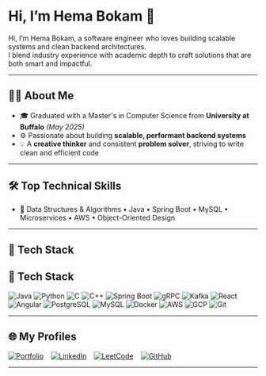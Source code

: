 # Hi, I’m Hema Bokam 👋

Hi, I’m Hema Bokam, a software engineer who loves building scalable systems and clean backend architectures.  
I blend industry experience with academic depth to craft solutions that are both smart and impactful.

---

## 👩‍💻 About Me

- 🎓 Graduated with a Master's in Computer Science from **University at Buffalo** *(May 2025)*
- ⚙️ Passionate about building **scalable, performant backend systems**
- 💡 A **creative thinker** and consistent **problem solver**, striving to write clean and efficient code

---

## 🛠️ Top Technical Skills

- 🔹 Data Structures & Algorithms • Java • Spring Boot • MySQL • Microservices • AWS  • Object-Oriented Design  

---

## 🚀 Tech Stack

## 🚀 Tech Stack

![Java](https://img.shields.io/badge/-Java-007396?logo=java&logoColor=white&style=for-the-badge)
![Python](https://img.shields.io/badge/-Python-3776AB?logo=python&logoColor=white&style=for-the-badge)
![C](https://img.shields.io/badge/-C-00599C?logo=c&logoColor=white&style=for-the-badge)
![C++](https://img.shields.io/badge/-C++-00599C?logo=c%2b%2b&logoColor=white&style=for-the-badge)
![Spring Boot](https://img.shields.io/badge/-Spring%20Boot-6DB33F?logo=springboot&logoColor=white&style=for-the-badge)
![gRPC](https://img.shields.io/badge/-gRPC-4285F4?logo=grpc&logoColor=white&style=for-the-badge)
![Kafka](https://img.shields.io/badge/-Kafka-231F20?logo=apachekafka&logoColor=white&style=for-the-badge)
![React](https://img.shields.io/badge/-React-61DAFB?logo=react&logoColor=black&style=for-the-badge)
![Angular](https://img.shields.io/badge/-Angular-DD0031?logo=angular&logoColor=white&style=for-the-badge)
![PostgreSQL](https://img.shields.io/badge/-PostgreSQL-336791?logo=postgresql&logoColor=white&style=for-the-badge)
![MySQL](https://img.shields.io/badge/-MySQL-4479A1?logo=mysql&logoColor=white&style=for-the-badge)
![Docker](https://img.shields.io/badge/-Docker-2496ED?logo=docker&logoColor=white&style=for-the-badge)
![AWS](https://img.shields.io/badge/-AWS-232F3E?logo=amazon-aws&logoColor=white&style=for-the-badge)
![GCP](https://img.shields.io/badge/-GCP-4285F4?logo=googlecloud&logoColor=white&style=for-the-badge)
![Git](https://img.shields.io/badge/-Git-F05032?logo=git&logoColor=white&style=for-the-badge)

---

## 🌐 My Profiles

[![Portfolio](https://img.shields.io/badge/-Portfolio-000?logo=vercel&logoColor=white&style=flat-square)](https://www.hemabokam.me/)
&ensp;
[![LinkedIn](https://img.shields.io/badge/-LinkedIn-0A66C2?logo=linkedin&logoColor=white&style=flat-square)](https://www.linkedin.com/in/hemabokam)
&ensp;
[![LeetCode](https://img.shields.io/badge/-LeetCode-FFA116?logo=leetcode&logoColor=black&style=flat-square)](https://leetcode.com/Hema_12/)
&ensp;
[![GitHub](https://img.shields.io/badge/-GitHub-181717?logo=github&logoColor=white&style=flat-square)](https://github.com/hema-bokam)

---

<!--
**hema-bokam/hema-bokam** is a ✨ _special_ ✨ repository because its `README.md` (this file) appears on your GitHub profile.

Here are some ideas to get you started:

- 🔭 I’m currently working on ...
- 🌱 I’m currently learning ...
- 👯 I’m looking to collaborate on ...
- 🤔 I’m looking for help with ...
- 💬 Ask me about ...
- 📫 How to reach me: ...
- 😄 Pronouns: ...
- ⚡ Fun fact: ...
-->

